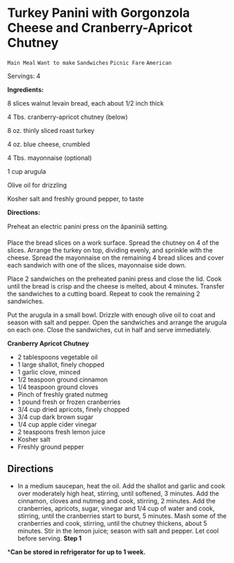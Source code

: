 # Turkey Panini with Gorgonzola Cheese and Cranberry-Apricot Chutney

`Main Meal` `Want to make` `Sandwiches` `Picnic Fare` `American`

Servings: 4  

**Ingredients:**  

8 slices walnut levain bread, each about 1/2 inch thick

4 Tbs. cranberry-apricot chutney (below)

8 oz. thinly sliced roast turkey 

4 oz. blue cheese, crumbled 

4 Tbs. mayonnaise (optional) 

1 cup arugula 

Olive oil for drizzling 

Kosher salt and freshly ground pepper, to taste   

**Directions:**  

Preheat an electric panini press on the âpaniniâ setting.

Place the bread slices on a work surface. Spread the chutney on 4 of the slices. Arrange the turkey on top, dividing evenly, and sprinkle with the cheese. Spread the mayonnaise on the remaining 4 bread slices and cover each sandwich with one of the slices, mayonnaise side down.

Place 2 sandwiches on the preheated panini press and close the lid. Cook until the bread is crisp and the cheese is melted, about 4 minutes. Transfer the sandwiches to a cutting board. Repeat to cook the remaining 2 sandwiches.

Put the arugula in a small bowl. Drizzle with enough olive oil to coat and season with salt and pepper. Open the sandwiches and arrange the arugula on each one. Close the sandwiches, cut in half and serve immediately.  

**Cranberry Apricot Chutney**

- 2 tablespoons vegetable oil
- 1 large shallot, finely chopped
- 1 garlic clove, minced
- 1/2 teaspoon ground cinnamon
- 1/4 teaspoon ground cloves
- Pinch of freshly grated nutmeg
- 1 pound fresh or frozen cranberries
- 3/4 cup dried apricots, finely chopped
- 3/4 cup dark brown sugar
- 1/4 cup apple cider vinegar
- 2 teaspoons fresh lemon juice
- Kosher salt
- Freshly ground pepper

## **Directions**

- In a medium saucepan, heat the oil. Add the shallot and garlic and cook over moderately high heat, stirring, until softened, 3 minutes. Add the cinnamon, cloves and nutmeg and cook, stirring, 2 minutes. Add the cranberries, apricots, sugar, vinegar and 1/4 cup of water and cook, stirring, until the cranberries start to burst, 5 minutes. Mash some of the cranberries and cook, stirring, until the chutney thickens, about 5 minutes. Stir in the lemon juice; season with salt and pepper. Let cool before serving. 
    **Step 1**

***Can be stored in refrigerator for up to 1 week.** 
